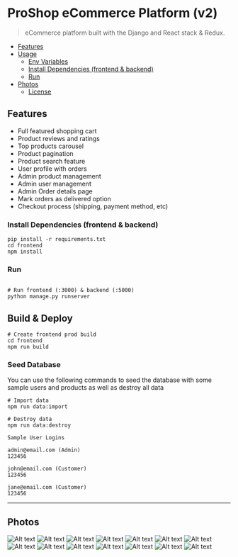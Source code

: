 # ProShop eCommerce Platform (v2)

> eCommerce platform built with the Django and React stack & Redux.

- [Features](#features)
- [Usage](#usage)
  - [Env Variables](#env-variables)
  - [Install Dependencies (frontend & backend)](#install-dependencies-frontend--backend)
  - [Run](#run)
- [Photos](#photos)
  - [License](#license)

<!-- tocstop -->

## Features

- Full featured shopping cart
- Product reviews and ratings
- Top products carousel
- Product pagination
- Product search feature
- User profile with orders
- Admin product management
- Admin user management
- Admin Order details page
- Mark orders as delivered option
- Checkout process (shipping, payment method, etc)

### Install Dependencies (frontend & backend)

```
pip install -r requirements.txt
cd frontend
npm install
```

### Run

```

# Run frontend (:3000) & backend (:5000)
python manage.py runserver
```

## Build & Deploy

```
# Create frontend prod build
cd frontend
npm run build
```

### Seed Database

You can use the following commands to seed the database with some sample users and products as well as destroy all data

```
# Import data
npm run data:import

# Destroy data
npm run data:destroy
```

```
Sample User Logins

admin@email.com (Admin)
123456

john@email.com (Customer)
123456

jane@email.com (Customer)
123456
```

---

## Photos

![Alt text](static/read_me_imgs/home_page.png)
![Alt text](static/read_me_imgs/search.png)
![Alt text](static/read_me_imgs/detail.png)
![Alt text](static/read_me_imgs/detail_review.png)
![Alt text](static/read_me_imgs/cart.png)
![Alt text](static/read_me_imgs/shipping.png)
![Alt text](static/read_me_imgs/payment_method.png)
![Alt text](static/read_me_imgs/place_order.png)
![Alt text](static/read_me_imgs/order.png)
![Alt text](static/read_me_imgs/profile.png)
![Alt text](static/read_me_imgs/admin.png)
![Alt text](static/read_me_imgs/admin_product.png)
![Alt text](static/read_me_imgs/admin_order.png)
![Alt text](static/read_me_imgs/admin_user.png)

